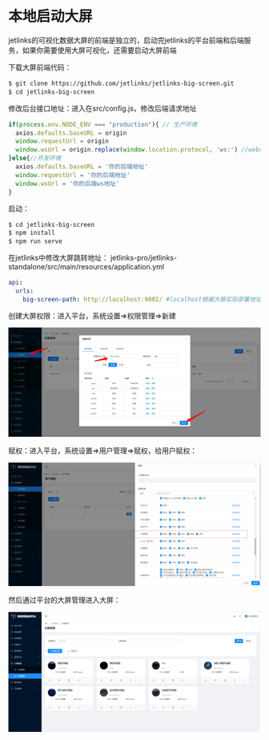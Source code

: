 # 本地启动大屏

jetlinks的可视化数据大屏的前端是独立的，启动完jetlinks的平台前端和后端服务，如果你需要使用大屏可视化，还需要启动大屏前端

下载大屏前端代码：

```bash
$ git clone https://github.com/jetlinks/jetlinks-big-screen.git
$ cd jetlinks-big-screen
```

修改后台接口地址：进入在src/config.js，修改后端请求地址

```javascript
if(process.env.NODE_ENV === "production"){ // 生产环境
  axios.defaults.baseURL = origin
  window.requestUrl = origin
  window.wsUrl = origin.replace(window.location.protocol, 'ws:') //websocket
}else{//开发环境
  axios.defaults.baseURL = '你的后端地址'
  window.requestUrl = '你的后端地址'
  window.wsUrl = '你的后端ws地址'
}
```

启动：

```bash
$ cd jetlinks-big-screen
$ npm install
$ npm run serve 
```

在jetlinks中修改大屏跳转地址： jetlinks-pro/jetlinks-standalone/src/main/resources/application.yml
```yaml
api:
  urls:
    big-screen-path: http://localhost:9002/ #localhost根据大屏实际部署地址修改
```
创建大屏权限：进入平台，系统设置=>权限管理=>新建

![创建权限](big-screen-permission.png)

赋权：进入平台，系统设置=>用户管理=>赋权，给用户赋权：

![image-20201123170823171](image-20201123170823171.png)

然后通过平台的大屏管理进入大屏：

![image-20201123151335501](image-20201123151335501.png)













